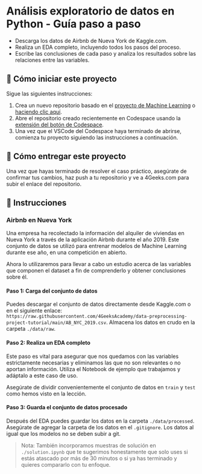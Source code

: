 <!-- hide -->
# Análisis exploratorio de datos en Python - Guía paso a paso
<!-- endhide -->

- Descarga los datos de Airbnb de Nueva York de Kaggle.com.
- Realiza un EDA completo, incluyendo todos los pasos del proceso.
- Escribe las conclusiones de cada paso y analiza los resultados sobre las relaciones entre las variables.

<onlyfor saas="false" withBanner="false">
  
## 🌱 Cómo iniciar este proyecto

Sigue las siguientes instrucciones:

1. Crea un nuevo repositorio basado en el [proyecto de Machine Learning](https://github.com/4GeeksAcademy/machine-learning-python-template/) o [haciendo clic aquí](https://github.com/4GeeksAcademy/machine-learning-python-template/generate).
2. Abre el repositorio creado recientemente en Codespace usando la [extensión del botón de Codespace](https://docs.github.com/es/codespaces/developing-in-codespaces/creating-a-codespace-for-a-repository#creating-a-codespace-for-a-repository).
3. Una vez que el VSCode del Codespace haya terminado de abrirse, comienza tu proyecto siguiendo las instrucciones a continuación.

</onlyfor>

## 🚛 Cómo entregar este proyecto

Una vez que hayas terminado de resolver el caso práctico, asegúrate de confirmar tus cambios, haz push a tu repositorio y ve a 4Geeks.com para subir el enlace del repositorio.

## 📝 Instrucciones

### Airbnb en Nueva York

Una empresa ha recolectado la información del alquiler de viviendas en Nueva York a través de la aplicación Airbnb durante el año 2019. Este conjunto de datos se utilizó para entrenar modelos de Machine Learning durante ese año, en una competición en abierto.

Ahora lo utilizaremos para llevar a cabo un estudio acerca de las variables que componen el dataset a fin de comprenderlo y obtener conclusiones sobre él.

#### Paso 1: Carga del conjunto de datos

Puedes descargar el conjunto de datos directamente desde Kaggle.com o en el siguiente enlace: `https://raw.githubusercontent.com/4GeeksAcademy/data-preprocessing-project-tutorial/main/AB_NYC_2019.csv`. Almacena los datos en crudo en la carpeta `./data/raw`.

#### Paso 2: Realiza un EDA completo

Este paso es vital para asegurar que nos quedamos con las variables estrictamente necesarias y eliminamos las que no son relevantes o no aportan información. Utiliza el Notebook de ejemplo que trabajamos y adáptalo a este caso de uso.

Asegúrate de dividir convenientemente el conjunto de datos en `train` y `test` como hemos visto en la lección.

#### Paso 3: Guarda el conjunto de datos procesado

Después del EDA puedes guardar los datos en la carpeta `./data/processed`. Asegúrate de agregar la carpeta de los datos en el `.gitignore`. Los datos al igual que los modelos no se deben subir a git.

> Nota: También incorporamos muestras de solución en `./solution.ipynb` que te sugerimos honestamente que solo uses si estás atascado por más de 30 minutos o si ya has terminado y quieres compararlo con tu enfoque.
